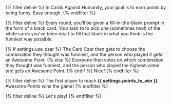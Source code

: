 {% filter deline %}
In Cards Against Humanity, your goal is to earn points by being funny. Easy enough.
{% endfilter %}

{% filter deline %}
Every round, you'll be given a fill-in-the-blank prompt in the form of a black card. Your task to to pick one
(sometimes two!) of the white cards you've been dealt to fill that blank in what you think is the funniest way possible.

{% if settings.use_czar %}
The Card Czar then gets to choose the combination they thought was funniest, and the person who played it gets an
Awesome Point.
{% else %}
Everyone then votes on which combination they thought was funniest, and the person who played the highest-voted
one gets an Awesome Point.
{% endif %}
Nice!
{% endfilter %}

{% filter deline %}
The first player to reach **{{ settings.points_to_win }}** Awesome Points wins the game!
{% endfilter %}

{% filter deline %}
Let's play!
{% endfilter %}
